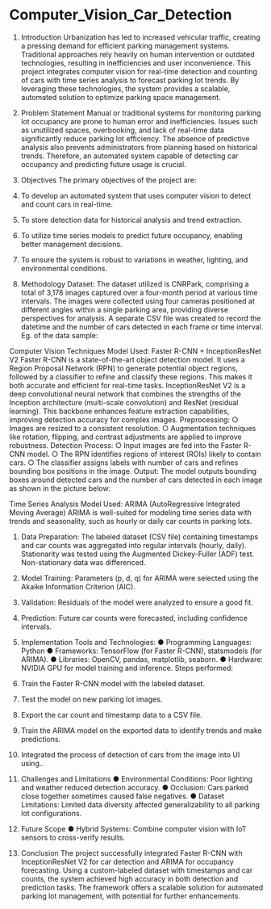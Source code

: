 # Computer_Vision_Car_Detection
1.	Introduction
Urbanization has led to increased vehicular traffic, creating a pressing demand for efficient parking management systems. Traditional approaches rely heavily on human intervention or outdated technologies, resulting in inefficiencies and user inconvenience. This project integrates computer vision for real-time detection and counting of cars with time series analysis to forecast parking lot trends. By leveraging these technologies, the system provides a scalable, automated solution to optimize parking space management.
2. Problem Statement
Manual or traditional systems for monitoring parking lot occupancy are prone to human error and inefficiencies. Issues such as unutilized spaces, overbooking, and lack of real-time data significantly reduce parking lot efficiency. The absence of predictive analysis also prevents administrators from planning based on historical trends. Therefore, an automated system capable of detecting car occupancy and predicting future usage is crucial.

3. Objectives
  The primary objectives of the project are:
  1.	To develop an automated system that uses computer vision to detect and count cars in real-time.
  2.	To store detection data for historical analysis and trend extraction.
  3.	To utilize time series models to predict future occupancy, enabling better management decisions.
  4.	To ensure the system is robust to variations in weather, lighting, and environmental conditions.

4. Methodology
Dataset:
The dataset utilized is CNRPark, comprising a total of 3,178 images captured over a four-month period at various time intervals. The images were collected using four cameras positioned at different angles within a single parking area, providing diverse perspectives for analysis. A separate CSV file was created to record the datetime and the number of cars detected in each frame or time interval. Eg. of the data sample:
 

Computer Vision Techniques
Model Used: Faster R-CNN + InceptionResNet V2
Faster R-CNN is a state-of-the-art object detection model. It uses a Region Proposal Network (RPN) to generate potential object regions, followed by a classifier to refine and classify these regions. This makes it both accurate and efficient for real-time tasks.
InceptionResNet V2 is a deep convolutional neural network that combines the strengths of the Inception architecture (multi-scale convolution) and ResNet (residual learning). This backbone enhances feature extraction capabilities, improving detection accuracy for complex images.
Preprocessing:
○	Images are resized to a consistent resolution.
○	Augmentation techniques like rotation, flipping, and contrast adjustments are applied to improve robustness.
Detection Process:
○	Input images are fed into the Faster R-CNN model.
○	The RPN identifies regions of interest (ROIs) likely to contain cars.
○	The classifier assigns labels with number of cars and refines bounding box positions in the image.
Output:
The model outputs bounding boxes around detected cars and the number of cars detected in each image as shown in the picture below:   

Time Series Analysis
Model Used: ARIMA (AutoRegressive Integrated Moving Average)
ARIMA is well-suited for modeling time series data with trends and seasonality, such as hourly or daily car counts in parking lots.
1.	Data Preparation:
The labeled dataset (CSV file) containing timestamps and car counts was aggregated into regular intervals (hourly, daily).
Stationarity was tested using the Augmented Dickey-Fuller (ADF) test. Non-stationary data was differenced.
2.	Model Training:
Parameters (p, d, q) for ARIMA were selected using the Akaike Information Criterion (AIC).
 
3.	Validation:
Residuals of the model were analyzed to ensure a good fit.
 
4.	Prediction:
Future car counts were forecasted, including confidence intervals.
 

5. Implementation
Tools and Technologies:
●	Programming Languages: Python
●	Frameworks: TensorFlow (for Faster R-CNN), statsmodels (for ARIMA).
●	Libraries: OpenCV, pandas, matplotlib, seaborn.
●	Hardware: NVIDIA GPU for model training and inference.
Steps performed:
1.	Train the Faster R-CNN model with the labeled dataset.
2.	Test the model on new parking lot images.
3.	Export the car count and timestamp data to a CSV file.
4.	Train the ARIMA model on the exported data to identify trends and make predictions.
5.	Integrated the process of detection of cars from the image into UI using..

7. Challenges and Limitations
●	Environmental Conditions: Poor lighting and weather reduced detection accuracy.
●	Occlusion: Cars parked close together sometimes caused false negatives.
●	Dataset Limitations: Limited data diversity affected generalizability to all parking lot configurations.
8. Future Scope
●	Hybrid Systems: Combine computer vision with IoT sensors to cross-verify results.
9. Conclusion
The project successfully integrated Faster R-CNN with InceptionResNet V2 for car detection and ARIMA for occupancy forecasting. Using a custom-labeled dataset with timestamps and car counts, the system achieved high accuracy in both detection and prediction tasks. The framework offers a scalable solution for automated parking lot management, with potential for further enhancements.



